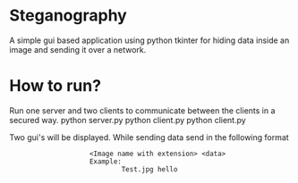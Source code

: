 # Steganography
A simple gui based application using python tkinter for hiding data inside an image and sending it over a network.

# How to run?
Run one server and two clients to communicate between the clients in a secured way.
                                                python server.py
                                                python client.py
                                                python client.py

Two gui's will be displayed. While sending data send in the following format
        
                        <Image name with extension> <data>
                        Example:
                                Test.jpg hello


